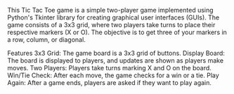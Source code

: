 This Tic Tac Toe game is a simple two-player game implemented using Python's Tkinter library for creating graphical user interfaces (GUIs). 
The game consists of a 3x3 grid, where two players take turns to place their respective markers (X or O). 
The objective is to get three of your markers in a row, column, or diagonal.

Features
3x3 Grid: The game board is a 3x3 grid of buttons.
Display Board: The board is displayed to players, and updates are shown as players make moves.
Two Players: Players take turns marking X and O on the board.
Win/Tie Check: After each move, the game checks for a win or a tie.
Play Again: After a game ends, players are asked if they want to play again.
